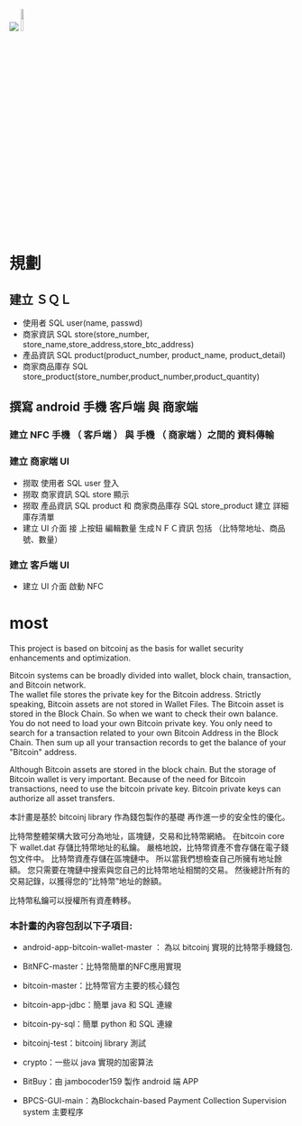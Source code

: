 ![](https://img.shields.io/badge/Support-Stop-red.svg)
<img src="https://raw.githubusercontent.com/PW-Chen/most/master/image/Bitcoin_Logo.png?token=AVzoQns6go-OTbnwDE95x-tGhanEvABAks5Y33SVwA%3D%3D" width="10%" height="10%">     

# 規劃
## 建立 ＳＱＬ
* 使用者 SQL user(name, passwd)
* 商家資訊 SQL store(store_number, store_name,store_address,store_btc_address)
* 產品資訊 SQL product(product_number, product_name, product_detail)
* 商家商品庫存 SQL store_product(store_number,product_number,product_quantity)

## 撰寫 android 手機 客戶端 與  商家端
### 建立 NFC 手機 （ 客戶端 ） 與 手機 （ 商家端 ）之間的 資料傳輸
### 建立 商家端 UI
* 撈取 使用者 SQL user 登入
* 撈取 商家資訊 SQL store 顯示
* 撈取 產品資訊 SQL product 和 商家商品庫存 SQL store_product 建立 詳細庫存清單
* 建立 UI 介面  接 上按鈕 編輯數量  生成ＮＦＣ資訊 包括 （比特幣地址、商品號、數量）

### 建立 客戶端 UI
* 建立 UI 介面  啟動 NFC     

# most
This project is based on bitcoinj as the basis for wallet security enhancements and optimization.

Bitcoin systems can be broadly divided into wallet, block chain, transaction, and Bitcoin network. 	
The wallet file stores the private key for the Bitcoin address. Strictly speaking, Bitcoin assets are not stored in Wallet Files. The Bitcoin asset is stored in the Block Chain. So when we want to check their own balance. You do not need to load your own Bitcoin private key. You only need to search for a transaction related to your own Bitcoin Address in the Block Chain. Then sum up all your transaction records to get the balance of your "Bitcoin" address.

Although Bitcoin assets are stored in the block chain. But the storage of Bitcoin wallet is very important. Because of the need for Bitcoin transactions, need to use the bitcoin private key. Bitcoin private keys can authorize all asset transfers.

本計畫是基於 bitcoinj library 作為錢包製作的基礎 再作進一步的安全性的優化。

比特幣整體架構大致可分為地址，區塊鏈，交易和比特幣網絡。
在bitcoin core 下 wallet.dat 存儲比特幣地址的私鑰。 嚴格地說，比特幣資產不會存儲在電子錢包文件中。 比特幣資產存儲在區塊鏈中。 所以當我們想檢查自己所擁有地址餘額。  您只需要在塊鏈中搜索與您自己的比特幣地址相關的交易。 然後總計所有的交易記錄，以獲得您的“比特幣”地址的餘額。

比特幣私鑰可以授權所有資產轉移。



### 本計畫的內容包刮以下子項目:

 * android-app-bitcoin-wallet-master ： 為以 bitcoinj 實現的比特幣手機錢包.

 * BitNFC-master：比特幣簡單的NFC應用實現

 * bitcoin-master：比特幣官方主要的核心錢包

 * bitcoin-app-jdbc：簡單 java 和 SQL 連線

 * bitcoin-py-sql：簡單 python 和 SQL 連線

 * bitcoinj-test：bitcoinj library 測試

 * crypto：一些以 java 實現的加密算法

 * BitBuy：由 jambocoder159 製作 android 端 APP

 * BPCS-GUI-main：為Blockchain-based Payment Collection Supervision system 主要程序
